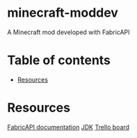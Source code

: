 # minecraft-moddev <!-- omit in toc -->
A Minecraft mod developed with FabricAPI

# Table of contents <!-- omit in toc -->
 - [Resources](#resources)

# Resources
[FabricAPI documentation](#https://fabricmc.net/wiki/start#setup)
[JDK](#https://adoptium.net)
[Trello board](#https://trello.com/b/wSrpOa3t/metallicraft)

